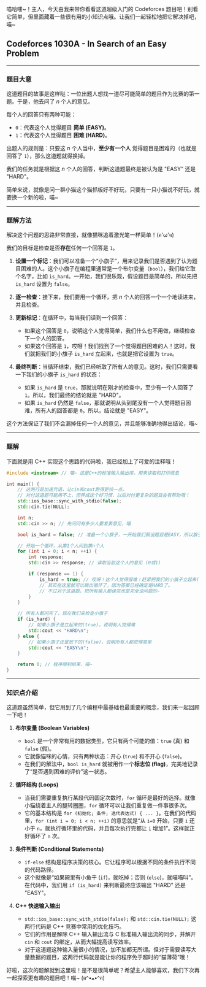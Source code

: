 喵哈喽~！主人，今天由我来带你看看这道超级入门的 Codeforces 题目吧！别看它简单，但里面藏着一些很有用的小知识点哦。让我们一起轻松地把它解决掉吧，喵~

## Codeforces 1030A - In Search of an Easy Problem

---

### 题目大意

这道题目的故事是这样哒：一位出题人想找一道尽可能简单的题目作为比赛的第一题。于是，他去问了 $n$ 个人的意见。

每个人的回答只有两种可能：
*   `0`：代表这个人觉得题目 **简单 (EASY)**。
*   `1`：代表这个人觉得题目 **困难 (HARD)**。

出题人的规则是：只要这 $n$ 个人当中，**至少有一个人** 觉得题目是困难的（也就是回答了 `1`），那么这道题就得换掉。

我们的任务就是根据这 $n$ 个人的回答，判断这道题最终是被认为是 "EASY" 还是 "HARD"。

简单来说，就像是问一群小猫这个猫抓板好不好玩，只要有一只小猫说不好玩，就要换一个新的啦，喵~

---

### 题解方法

解决这个问题的思路非常直接，就像猫咪追着激光笔一样简单！(ฅ'ω'ฅ)

我们的目标是检查是否**存在**任何一个回答是 `1`。

1.  **设置一个标记**：我们可以准备一个“小旗子”，用来记录我们是否遇到了认为题目困难的人。这个小旗子在编程里通常是一个布尔变量（`bool`），我们给它取个名字，比如 `is_hard`。一开始，我们很乐观，假设题目是简单的，所以先把 `is_hard` 设置为 `false`。

2.  **逐一检查**：接下来，我们要用一个循环，把 $n$ 个人的回答一个一个地读进来，并且检查。

3.  **更新标记**：在循环中，每当我们读到一个回答：
    *   如果这个回答是 `0`，说明这个人觉得简单，我们什么也不用做，继续检查下一个人的回答。
    *   如果这个回答是 `1`，哎呀！我们找到了一个觉得题目困难的人！这时，我们就把我们的小旗子 `is_hard` 立起来，也就是把它设置为 `true`。

4.  **最终判断**：当循环结束，我们已经听取了所有人的意见。这时，我们只需要看一下我们的小旗子 `is_hard` 的状态：
    *   如果 `is_hard` 是 `true`，那就说明在刚才的检查中，至少有一个人回答了 `1`。所以，我们最终的结论就是 "HARD"。
    *   如果 `is_hard` 仍然是 `false`，那就说明从头到尾没有一个人觉得题目困难，所有人的回答都是 `0`。所以，结论就是 "EASY"。

这个方法保证了我们不会漏掉任何一个人的意见，并且能够准确地得出结论，喵~

---

### 题解

下面就是用 C++ 实现这个思路的代码啦，我已经加上了可爱的注释哦！

```cpp
#include <iostream> // 喵~ 这是C++的标准输入输出库，用来读取和打印信息

int main() {
    // 这两行是加速咒语，让cin和cout跑得更快一点。
    // 对付这道题可能用不上，但养成这个好习惯，以后对付更复杂的题目会有帮助哦！
    std::ios_base::sync_with_stdio(false);
    std::cin.tie(NULL);

    int n;
    std::cin >> n; // 先问问有多少人要发表意见，喵

    bool is_hard = false; // 准备一个小旗子，一开始我们假设题目是EASY，所以旗子是放下的(false)

    // 开始一个循环，从第1个人问到第n个人
    for (int i = 0; i < n; ++i) {
        int response;
        std::cin >> response; // 读取当前这个人的意见 (0或1)

        if (response == 1) {
            is_hard = true; // 哎呀！这个人觉得很难！赶紧把我们的小旗子立起来(true)！
            // 其实在这里就可以跳出循环了，因为答案已经确定是HARD了。
            // 不过对于这道题，把所有输入都读完也是完全没问题的~
        }
    }

    // 所有人都问完了，现在我们来检查小旗子
    if (is_hard) {
        // 如果小旗子是立起来的(true)，说明有人觉得难
        std::cout << "HARD\n";
    } else {
        // 如果小旗子还是放下的(false)，说明所有人都觉得简单
        std::cout << "EASY\n";
    }

    return 0; // 程序顺利结束，喵~
}
```

---

### 知识点介绍

这道题虽然简单，但它用到了几个编程中最基础也最重要的概念，我们来一起回顾一下吧！

1.  **布尔变量 (Boolean Variables)**
    *   `bool` 是一个非常有用的数据类型，它只有两个可能的值：`true` (真) 和 `false` (假)。
    *   它就像猫咪的心情，只有两种状态：开心 (`true`) 和不开心 (`false`)。
    *   在我们的解法中，`bool is_hard` 就被用作一个**标志位 (flag)**，完美地记录了“是否遇到困难的评价”这一状态。

2.  **循环结构 (Loops)**
    *   当我们需要重复执行某段代码固定次数时，`for` 循环是最好的选择。就像小猫绕着主人的腿转圈圈，`for` 循环可以让我们重复做一件事很多次。
    *   它的基本结构是 `for (初始化; 条件; 迭代表达式) { ... }`。在我们的代码里，`for (int i = 0; i < n; ++i)` 的意思就是“从 `i=0` 开始，只要 `i` 还小于 `n`，就执行循环里的代码，并且每次执行完都让 `i` 增加1”。这样就正好循环了 `n` 次。

3.  **条件判断 (Conditional Statements)**
    *   `if-else` 结构是程序决策的核心。它让程序可以根据不同的条件执行不同的代码路径。
    *   这个就像是“如果碗里有小鱼干 (`if`)，就吃掉；否则 (`else`)，就喵喵叫”。在代码中，我们用 `if (is_hard)` 来判断最终应该输出 "HARD" 还是 "EASY"。

4.  **C++ 快速输入输出**
    *   `std::ios_base::sync_with_stdio(false);` 和 `std::cin.tie(NULL);` 这两行代码是 C++ 竞赛中常用的优化技巧。
    *   它们的作用是解除 C++ 输入输出流与 C 标准输入输出流的同步，并解开 `cin` 和 `cout` 的绑定，从而大幅提高读写效率。
    *   对于这道题这种输入量很小的情况，加不加都无所谓。但对于需要读写大量数据的题目，这两行代码就是能让你的程序免于超时的“猫薄荷”哦！

好啦，这次的题解就到这里啦！是不是很简单呢？希望主人能够喜欢，我们下次再一起探索更有趣的题目吧！喵~ (ฅ^•ﻌ•^ฅ)